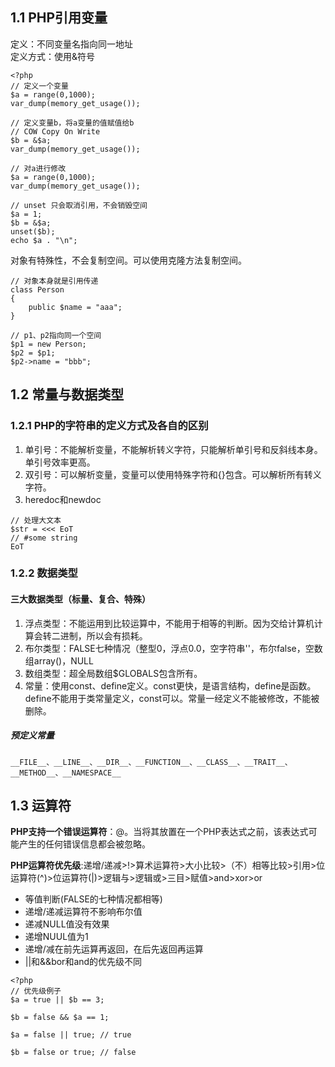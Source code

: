 ## 1.1 PHP引用变量
定义：不同变量名指向同一地址  
定义方式：使用&符号

```
<?php
// 定义一个变量
$a = range(0,1000);
var_dump(memory_get_usage());

// 定义变量b，将a变量的值赋值给b
// COW Copy On Write
$b = &$a;
var_dump(memory_get_usage());

// 对a进行修改 
$a = range(0,1000);
var_dump(memory_get_usage());

// unset 只会取消引用，不会销毁空间
$a = 1;
$b = &$a;
unset($b);
echo $a . "\n";
```

对象有特殊性，不会复制空间。可以使用克隆方法复制空间。

```
// 对象本身就是引用传递
class Person
{
    public $name = "aaa";
}

// p1、p2指向同一个空间
$p1 = new Person;
$p2 = $p1;
$p2->name = "bbb";
```

## 1.2 常量与数据类型
### 1.2.1 PHP的字符串的定义方式及各自的区别
1. 单引号：不能解析变量，不能解析转义字符，只能解析单引号和反斜线本身。单引号效率更高。
2. 双引号：可以解析变量，变量可以使用特殊字符和{}包含。可以解析所有转义字符。
3. heredoc和newdoc
```
// 处理大文本
$str = <<< EoT
// #some string
EoT
```
### 1.2.2 数据类型
#### 三大数据类型（标量、复合、特殊）   
1. 浮点类型：不能运用到比较运算中，不能用于相等的判断。因为交给计算机计算会转二进制，所以会有损耗。
2. 布尔类型：FALSE七种情况（整型0，浮点0.0，空字符串''，布尔false，空数组array()，NULL
3. 数组类型：超全局数组$GLOBALS包含所有。
4. 常量：使用const、define定义。const更快，是语言结构，define是函数。define不能用于类常量定义，const可以。常量一经定义不能被修改，不能被删除。
##### 预定义常量
```
__FILE__、__LINE__、__DIR__、__FUNCTION__、__CLASS__、__TRAIT__、__METHOD__、__NAMESPACE__
```

## 1.3 运算符
**PHP支持一个错误运算符**：@。当将其放置在一个PHP表达式之前，该表达式可能产生的任何错误信息都会被忽略。

**PHP运算符优先级**:递增/递减>!>算术运算符>大小比较>（不）相等比较>引用>位运算符(^)>位运算符(|)>逻辑与>逻辑或>三目>赋值>and>xor>or

- 等值判断(FALSE的七种情况都相等)
- 递增/递减运算符不影响布尔值
- 递减NULL值没有效果
- 递增NUUL值为1
- 递增/减在前先运算再返回，在后先返回再运算
- ||和&&bor和and的优先级不同


```
<?php
// 优先级例子
$a = true || $b == 3;

$b = false && $a == 1;

$a = false || true; // true

$b = false or true; // false
```
